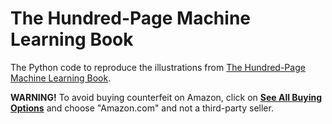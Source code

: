 # The Hundred-Page Machine Learning Book
The Python code to reproduce the illustrations from [The Hundred-Page Machine Learning Book](http://themlbook.com/wiki/doku.php?id=start).

**WARNING!** To avoid buying counterfeit on Amazon, click on **[See All Buying Options](https://www.amazon.com/gp/offer-listing/199957950X/)** and choose "Amazon.com" and not a third-party seller.

